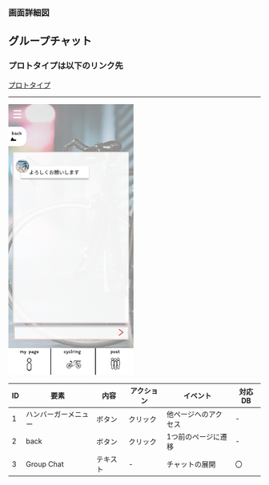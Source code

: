 ### 画面詳細図
## グループチャット
### プロトタイプは以下のリンク先
[プロトタイプ](https://www.figma.com/file/YLXi0XXJfyq6239uKAU8LF/cyclinger?node-id=103%3A548)
*****
<img src="./img/Group.png" width="250">

|ID|要素|内容|アクション|イベント|対応DB|
|--|----|----|---------|--------|------|
|1|ハンバーガーメニュー|ボタン|クリック|他ページへのアクセス|-|
|2|back|ボタン|クリック|1つ前のページに遷移|-|
|3|Group Chat|テキスト|-|チャットの展開|〇|
